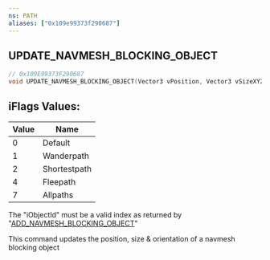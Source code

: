 ```yaml
---
ns: PATH
aliases: ["0x109e99373f290687"]
---
```

## UPDATE_NAVMESH_BLOCKING_OBJECT

```c
// 0x109E99373F290687
void UPDATE_NAVMESH_BLOCKING_OBJECT(Vector3 vPosition, Vector3 vSizeXYZ, float fHeading, int iFlags);
```

## iFlags Values:
| Value | Name |
| --- | --- |
| 0 | Default |
| 1 | Wanderpath |
| 2 | Shortestpath |
| 4 | Fleepath |
| 7 | Allpaths |


The "iObjectId" must be a valid index as returned by "[ADD_NAVMESH_BLOCKING_OBJECT](#_0xFCD5C8E06E502F5A)"

This command updates the position, size & orientation of a navmesh blocking object

